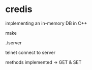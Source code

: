 # credis
implementing an in-memory DB in C++

make

./server

telnet connect to server

methods implemented -> GET & SET
